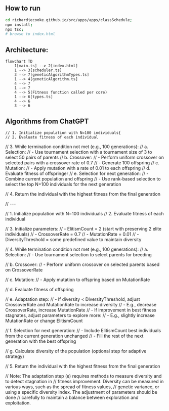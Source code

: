 ## How to run

```sh
cd richardjecooke.github.io/src/apps/apps/classSchedule;
npm install;
npx tsc;
# browse to index.html
```

## Architecture:

```mermaid
flowchart TD
    1[main.ts] --> 2[index.html]
    1 --> 3[scheduler.ts]
    3 --> 7[geneticAlgorithmTypes.ts]
    1 --> 4[geneticAlgorithm.ts]
    4 --> 7
    1 --> 7
    4 --> 5(Fitness function called per core)
    1 --> 6[types.ts]
    4 --> 6
    3 --> 6
```

## Algorithms from ChatGPT

    // 1. Initialize population with N=100 individuals{
    // 2. Evaluate fitness of each individual

// 3. While termination condition not met (e.g., 100 generations):
//     a. Selection:
//         - Use tournament selection with a tournament size of 3 to select 50 pairs of parents
//     b. Crossover:
//         - Perform uniform crossover on selected pairs with a crossover rate of 0.7
//         - Generate 100 offspring
//     c. Mutation:
//         - Apply mutation with a rate of 0.01 to each offspring
//     d. Evaluate fitness of offspringer
//     e. Selection for next generation:
//         - Combine current population and offspring
//         - Use rank-based selection to select the top N=100 individuals for the next generation

// 4. Return the individual with the highest fitness from the final generation

// ---

// 1. Initialize population with N=100 individuals
// 2. Evaluate fitness of each individual

// 3. Initialize parameters:
//     - ElitismCount = 2 (start with preserving 2 elite individuals)
//     - CrossoverRate = 0.7
//     - MutationRate = 0.01
//     - DiversityThreshold = some predefined value to maintain diversity

// 4. While termination condition not met (e.g., 100 generations):
//     a. Selection:
//         - Use tournament selection to select parents for breeding

//     b. Crossover:
//         - Perform uniform crossover on selected parents based on CrossoverRate

//     c. Mutation:
//         - Apply mutation to offspring based on MutationRate

//     d. Evaluate fitness of offspring

//     e. Adaptation step:
//         - If diversity < DiversityThreshold, adjust CrossoverRate and MutationRate to increase diversity
//             - E.g., decrease CrossoverRate, increase MutationRate
//         - If improvement in best fitness stagnates, adjust parameters to explore more:
//             - E.g., slightly increase MutationRate or change ElitismCount

//     f. Selection for next generation:
//         - Include ElitismCount best individuals from the current generation unchanged
//         - Fill the rest of the next generation with the best offspring

//     g. Calculate diversity of the population (optional step for adaptive strategy)

// 5. Return the individual with the highest fitness from the final generation

// Note: The adaptation step (e) requires methods to measure diversity and to detect stagnation in
// fitness improvement. Diversity can be measured in various ways, such as the spread of fitness values,
// genetic variance, or using a specific diversity index. The adjustment of parameters should be done
// carefully to maintain a balance between exploration and exploitation.
